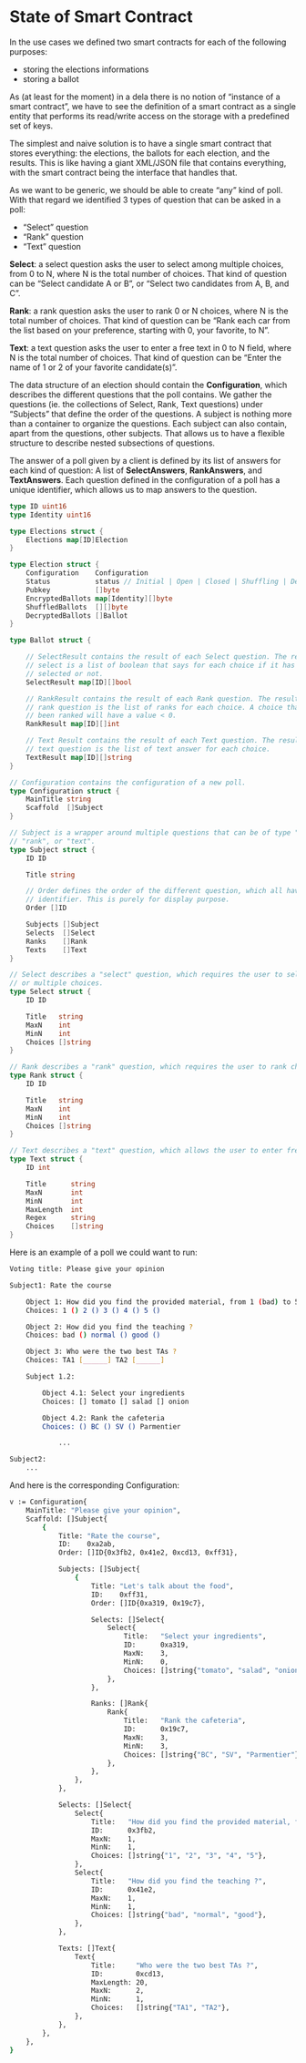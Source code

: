 # State of Smart Contract

In the use cases we defined two smart contracts for each of the following
purposes:

- storing the elections informations
- storing a ballot

As (at least for the moment) in a dela there is no notion of “instance of a
smart contract”, we have to see the definition of a smart contract as a single
entity that performs its read/write access on the storage with a predefined set
of keys.

The simplest and naive solution is to have a single smart contract that stores
everything: the elections, the ballots for each election, and the results. This
is like having a giant XML/JSON file that contains everything, with the smart
contract being the interface that handles that.

As we want to be generic, we should be able to create “any” kind of poll. With
that regard we identified 3 types of question that can be asked in a poll:

- “Select” question
- “Rank” question
- “Text” question

**Select**: a select question asks the user to select among multiple choices,
from 0 to N, where N is the total number of choices. That kind of question can
be “Select candidate A or B”, or “Select two candidates from A, B, and C”.

**Rank**: a rank question asks the user to rank 0 or N choices, where N is the
total number of choices. That kind of question can be “Rank each car from the
list based on your preference, starting with 0, your favorite, to N”.

**Text**: a text question asks the user to enter a free text in 0 to N field,
where N is the total number of choices. That kind of question can be “Enter the
name of 1 or 2 of your favorite candidate(s)”.

The data structure of an election should contain the **Configuration**, which
describes the different questions that the poll contains. We gather the
questions (ie. the collections of Select, Rank, Text questions) under “Subjects”
that define the order of the questions. A subject is nothing more than a
container to organize the questions. Each subject can also contain, apart from
the questions, other subjects. That allows us to have a flexible structure to
describe nested subsections of questions.

The answer of a poll given by a client is defined by its list of answers for
each kind of question: A list of **SelectAnswers**, **RankAnswers**, and
**TextAnswers**. Each question defined in the configuration of a poll has a
unique identifier, which allows us to map answers to the question.

```go
type ID uint16
type Identity uint16

type Elections struct {
	Elections map[ID]Election
}

type Election struct {
	Configuration    Configuration
	Status           status // Initial | Open | Closed | Shuffling | Decrypting | ..
	Pubkey           []byte
	EncryptedBallots map[Identity][]byte
	ShuffledBallots  [][]byte
	DecryptedBallots []Ballot
}

type Ballot struct {

	// SelectResult contains the result of each Select question. The result of a
	// select is a list of boolean that says for each choice if it has been
	// selected or not.
	SelectResult map[ID][]bool

	// RankResult contains the result of each Rank question. The result of a
	// rank question is the list of ranks for each choice. A choice that hasn't
	// been ranked will have a value < 0.
	RankResult map[ID][]int

	// Text Result contains the result of each Text question. The result of a
	// text question is the list of text answer for each choice.
	TextResult map[ID][]string
}

// Configuration contains the configuration of a new poll.
type Configuration struct {
	MainTitle string
	Scaffold  []Subject
}

// Subject is a wrapper around multiple questions that can be of type "select",
// "rank", or "text".
type Subject struct {
	ID ID

	Title string

	// Order defines the order of the different question, which all have a uniq
	// identifier. This is purely for display purpose.
	Order []ID

	Subjects []Subject
	Selects  []Select
	Ranks    []Rank
	Texts    []Text
}

// Select describes a "select" question, which requires the user to select one
// or multiple choices.
type Select struct {
	ID ID

	Title   string
	MaxN    int
	MinN    int
	Choices []string
}

// Rank describes a "rank" question, which requires the user to rank choices.
type Rank struct {
	ID ID

	Title   string
	MaxN    int
	MinN    int
	Choices []string
}

// Text describes a "text" question, which allows the user to enter free text.
type Text struct {
	ID int

	Title      string
	MaxN       int
	MinN       int
	MaxLength  int
	Regex      string
	Choices    []string
}
```

Here is an example of a poll we could want to run:

```bash
Voting title: Please give your opinion

Subject1: Rate the course

	Object 1: How did you find the provided material, from 1 (bad) to 5 (excellent) ?
	Choices: 1 () 2 () 3 () 4 () 5 ()

	Object 2: How did you find the teaching ?
	Choices: bad () normal () good ()

	Object 3: Who were the two best TAs ?
	Choices: TA1 [______] TA2 [______]

 	Subject 1.2:

		Object 4.1: Select your ingredients
		Choices: [] tomato [] salad [] onion

		Object 4.2: Rank the cafeteria
		Choices: () BC () SV () Parmentier

			...

Subject2:
	...
```

And here is the corresponding Configuration:

```bash
v := Configuration{
	MainTitle: "Please give your opinion",
	Scaffold: []Subject{
		{
			Title: "Rate the course",
			ID:    0xa2ab,
			Order: []ID{0x3fb2, 0x41e2, 0xcd13, 0xff31},

			Subjects: []Subject{
				{
					Title: "Let's talk about the food",
					ID:    0xff31,
					Order: []ID{0xa319, 0x19c7},

					Selects: []Select{
						Select{
							Title:   "Select your ingredients",
							ID:      0xa319,
							MaxN:    3,
							MinN:    0,
							Choices: []string{"tomato", "salad", "onion"},
						},
					},

					Ranks: []Rank{
						Rank{
							Title:   "Rank the cafeteria",
							ID:      0x19c7,
							MaxN:    3,
							MinN:    3,
							Choices: []string{"BC", "SV", "Parmentier"},
						},
					},
				},
			},

			Selects: []Select{
				Select{
					Title:   "How did you find the provided material, from 1 (bad) to 5 (excellent) ?",
					ID:      0x3fb2,
					MaxN:    1,
					MinN:    1,
					Choices: []string{"1", "2", "3", "4", "5"},
				},
				Select{
					Title:   "How did you find the teaching ?",
					ID:      0x41e2,
					MaxN:    1,
					MinN:    1,
					Choices: []string{"bad", "normal", "good"},
				},
			},

			Texts: []Text{
				Text{
					Title:     "Who were the two best TAs ?",
					ID:        0xcd13,
					MaxLength: 20,
					MaxN:      2,
					MinN:      1,
					Choices:   []string{"TA1", "TA2"},
				},
			},
		},
	},
}
```